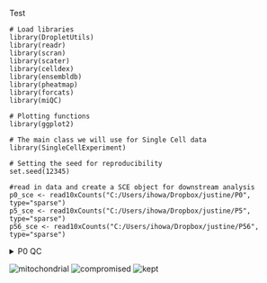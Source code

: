 Test

```
# Load libraries
library(DropletUtils)
library(readr)
library(scran)
library(scater)
library(celldex)
library(ensembldb)
library(pheatmap)
library(forcats)
library(miQC)

# Plotting functions
library(ggplot2) 

# The main class we will use for Single Cell data
library(SingleCellExperiment) 

# Setting the seed for reproducibility
set.seed(12345)
```

```
#read in data and create a SCE object for downstream analysis
p0_sce <- read10xCounts("C:/Users/ihowa/Dropbox/justine/P0", type="sparse")
p5_sce <- read10xCounts("C:/Users/ihowa/Dropbox/justine/P5", type="sparse")
p56_sce <- read10xCounts("C:/Users/ihowa/Dropbox/justine/P56", type="sparse")
```

<details><summary> P0 QC </summary>
  
```
# create a table of statistics using emptyDropsCellRanger
droplet_df <- DropletUtils::emptyDropsCellRanger(counts(p0_sce))

# view rows where FDR is not `NA`
droplet_df[!is.na(droplet_df$FDR), ]

# filter droplets using `which` to prevent NA trouble
cells_to_retain <- which(droplet_df$FDR < 0.01)
filtered_sce <- p0_sce[, cells_to_retain]

filtered_sce

# read in a table of mitochondrial genes and extract ids
mito_genes <- readr::read_tsv("hs_mitochondrial_genes.tsv") |>
     # filter to only the genes that are found in our dataset
     dplyr::filter(symbol %in% rownames(filtered_sce)) |>
     # create a vector from the gene_id column
     dplyr::pull(symbol)

filtered_sce <- scuttle::addPerCellQC(filtered_sce,
                                      subsets = list(mito = mito_genes))
head(colData(filtered_sce))

# use miQC::plotMetrics()
miQC::plotMetrics(filtered_sce) + theme_bw()

# fit the miQC model
miqc_model <- miQC::mixtureModel(filtered_sce) 

# plot the miQC model
miQC::plotModel(filtered_sce, miqc_model) + 
  theme_bw()
  
# look at miQC filtering
miQC::plotFiltering(filtered_sce, miqc_model, 
                    posterior_cutoff = 0.75) + 
  theme_bw()

# perform miQC filtering
qcfiltered_sce <- miQC::filterCells(filtered_sce, 
                                    model = miqc_model)
                  
# filter cells by unique gene count (`detected`)
qcfiltered_sce <- qcfiltered_sce[, which(qcfiltered_sce$detected >= 200)]                  
```
</details>
  
![mitochondrial](https://user-images.githubusercontent.com/56315895/221388029-14fc8b01-ed9a-4cc9-8f41-f8db53bb4b35.jpeg)
![compromised](https://user-images.githubusercontent.com/56315895/221388032-fd3a81f7-92c7-4d94-9987-34564051b2f3.jpeg)
![kept](https://user-images.githubusercontent.com/56315895/221388035-7084d5c7-f1b8-413e-97df-c2f6898c653f.jpeg)
